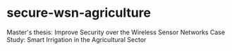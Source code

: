 # secure-wsn-agriculture
Master's thesis: Improve Security over the Wireless Sensor Networks Case Study: Smart Irrigation in the Agricultural Sector
